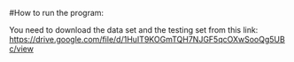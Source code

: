 #How to run the program:

You need to download the data set and the testing set from this link:
https://drive.google.com/file/d/1HuIT9KOGmTQH7NJGF5qcOXwSooQg5UBc/view